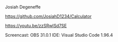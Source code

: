 Josiah Degeneffe

https://github.com/JosiahD1234/Calculator

https://youtu.be/zzSRwISd7SE

Screencast: OBS 31.0.1    IDE: Visual Studio Code 1.96.4
